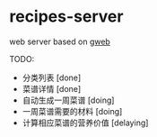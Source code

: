 # recipes-server

web server based on [gweb](https://github.com/yeqown/gweb)

TODO:

* 分类列表              [done]
* 菜谱详情              [done]
* 自动生成一周菜谱        [doing]
* 一周菜谱需要的材料      [doing]
* 计算相应菜谱的营养价值   [delaying]